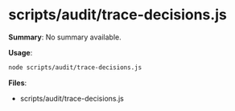 # scripts/audit/trace-decisions.js

**Summary**: No summary available.

**Usage**:

```bash
node scripts/audit/trace-decisions.js
```

**Files**:
- scripts/audit/trace-decisions.js
